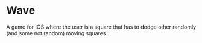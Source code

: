 # Wave
A game for IOS where the user is a square that has to dodge other randomly (and some not random) moving squares.

